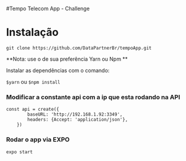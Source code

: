#Tempo Telecom App - Challenge


# Instalação

`git clone https://github.com/DataPartnerBr/tempoApp.git`

**Nota: use o de sua preferência Yarn ou Npm **

Instalar as dependências com o comando:

`$yarn` ou `$npm install`

### Modificar a constante api com a ip que esta rodando na API

```
const api = create({
        baseURL: 'http://192.168.1.92:3349',
        headers: {Accept: 'application/json'},
    })
```

### Rodar o app via EXPO
```
expo start
```